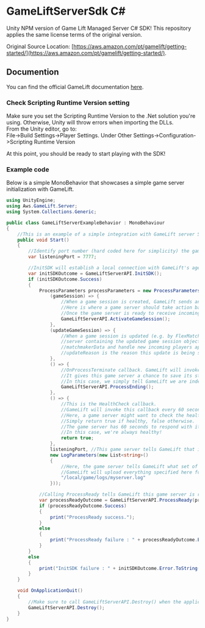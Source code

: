 # GameLiftServerSdk C#

Unity NPM version of Game Lift Managed Server C# SDK! This repository applies the same license terms of the original version.

Original Source Location: [https://aws.amazon.com/pt/gamelift/getting-started/](https://aws.amazon.com/pt/gamelift/getting-started/).

## Documention
You can find the official GameLift documentation [here](https://aws.amazon.com/documentation/gamelift/).

###  Check Scripting Runtime Version setting
Make sure you set the Scripting Runtime Version to the .Net solution you're using. 
Otherwise, Unity will throw errors when importing the DLLs.  
From the Unity editor, go to:  
File->Build Settings->Player Settings. Under Other Settings->Configuration->Scripting Runtime Version

At this point, you should be ready to start playing with the SDK!

### Example code
Below is a simple MonoBehavior that showcases a simple game server initialization with GameLift.
```csharp
using UnityEngine;
using Aws.GameLift.Server;
using System.Collections.Generic;

public class GameLiftServerExampleBehavior : MonoBehaviour
{
    //This is an example of a simple integration with GameLift server SDK that will make game server processes go active on GameLift!
    public void Start()
    {
        //Identify port number (hard coded here for simplicity) the game server is listening on for player connections
        var listeningPort = 7777;

        //InitSDK will establish a local connection with GameLift's agent to enable further communication.
        var initSDKOutcome = GameLiftServerAPI.InitSDK();
        if (initSDKOutcome.Success)
        {
            ProcessParameters processParameters = new ProcessParameters(
                (gameSession) => {
                    //When a game session is created, GameLift sends an activation request to the game server and passes along the game session object containing game properties and other settings.
                    //Here is where a game server should take action based on the game session object.
                    //Once the game server is ready to receive incoming player connections, it should invoke GameLiftServerAPI.ActivateGameSession()
                    GameLiftServerAPI.ActivateGameSession();
                },
                (updateGameSession) => {
                    //When a game session is updated (e.g. by FlexMatch backfill), GameLiftsends a request to the game
                    //server containing the updated game session object.  The game server can then examine the provided
                    //matchmakerData and handle new incoming players appropriately.
                    //updateReason is the reason this update is being supplied.
                },
                () => {
                    //OnProcessTerminate callback. GameLift will invoke this callback before shutting down an instance hosting this game server.
                    //It gives this game server a chance to save its state, communicate with services, etc., before being shut down.
                    //In this case, we simply tell GameLift we are indeed going to shutdown.
                    GameLiftServerAPI.ProcessEnding();
                }, 
                () => {
                    //This is the HealthCheck callback.
                    //GameLift will invoke this callback every 60 seconds or so.
                    //Here, a game server might want to check the health of dependencies and such.
                    //Simply return true if healthy, false otherwise.
                    //The game server has 60 seconds to respond with its health status. GameLift will default to 'false' if the game server doesn't respond in time.
                    //In this case, we're always healthy!
                    return true;
                },
                listeningPort, //This game server tells GameLift that it will listen on port 7777 for incoming player connections.
                new LogParameters(new List<string>()
                {
                    //Here, the game server tells GameLift what set of files to upload when the game session ends.
                    //GameLift will upload everything specified here for the developers to fetch later.
                    "/local/game/logs/myserver.log"
                }));

            //Calling ProcessReady tells GameLift this game server is ready to receive incoming game sessions!
            var processReadyOutcome = GameLiftServerAPI.ProcessReady(processParameters);
            if (processReadyOutcome.Success)
            {
                print("ProcessReady success.");
            }
            else
            {
                print("ProcessReady failure : " + processReadyOutcome.Error.ToString());
            }
        }
        else
        {
            print("InitSDK failure : " + initSDKOutcome.Error.ToString());
        }
    }

    void OnApplicationQuit()
    {
        //Make sure to call GameLiftServerAPI.Destroy() when the application quits. This resets the local connection with GameLift's agent.
        GameLiftServerAPI.Destroy();
    }
}
```
